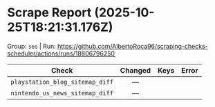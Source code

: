 # Scrape Report (2025-10-25T18:21:31.176Z)

Group: `seo`  |  Run: https://github.com/AlbertoRoca96/scraping-checks-scheduler/actions/runs/18806796250

| Check | Changed | Keys | Error |
|---|:---:|:--|:--|
| `playstation_blog_sitemap_diff` | — |  |  |
| `nintendo_us_news_sitemap_diff` | — |  |  |
